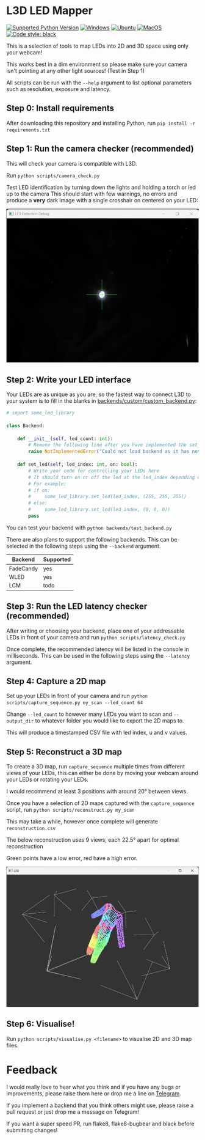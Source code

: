 # L3D LED Mapper

[![Supported Python Version](https://img.shields.io/badge/python-3.9%20%7C%203.10%20%7C%203.11-blue)]()
[![Windows](https://github.com/TheMariday/L3D/actions/workflows/test_windows.yml/badge.svg)](https://github.com/TheMariday/L3D/actions/workflows/test_windows.yml)
[![Ubuntu](https://github.com/TheMariday/L3D/actions/workflows/test_ubuntu.yml/badge.svg)](https://github.com/TheMariday/L3D/actions/workflows/test_ubuntu.yml)
[![MacOS](https://github.com/TheMariday/L3D/actions/workflows/test_mac.yml/badge.svg)](https://github.com/TheMariday/L3D/actions/workflows/test_mac.yml)
[![Code style: black](https://img.shields.io/badge/code%20style-black-000000.svg)](https://github.com/psf/black)

This is a selection of tools to map LEDs into 2D and 3D space using only your webcam!

This works best in a dim environment so please make sure your camera isn't pointing at any other light sources! (Test in Step 1)

All scripts can be run with the `--help` argument to list optional parameters such as resolution, exposure and latency.

## Step 0: Install requirements
After downloading this repository and installing Python, run `pip install -r requirements.txt`

## Step 1: Run the camera checker (recommended)
This will check your camera is compatible with L3D.

Run `python scripts/camera_check.py`

Test LED identification by turning down the lights and holding a torch or led up to the camera
This should start with few warnings, no errors and produce a **very** dark image 
with a single crosshair on centered on your LED:

![alt text](docs/images/camera_check.png "Camera Check window")


## Step 2: Write your LED interface
Your LEDs are as unique as you are, 
so the fastest way to connect L3D to your system is to fill in the blanks in [backends/custom/custom_backend.py](backends/custom/custom_backend.py):

```python
# import some_led_library

class Backend:

    def __init__(self, led_count: int):
        # Remove the following line after you have implemented the set_led function!
        raise NotImplementedError("Could not load backend as it has not been implemented, go implement it!")

    def set_led(self, led_index: int, on: bool):
        # Write your code for controlling your LEDs here
        # It should turn on or off the led at the led_index depending on the "on" variable
        # For example:
        # if on:
        #     some_led_library.set_led(led_index, (255, 255, 255))
        # else:
        #     some_led_library.set_led(led_index, (0, 0, 0))
        pass

```

You can test your backend with `python backends/test_backend.py`

There are also plans to support the following backends. This can be selected in the following steps using the `--backend` argument.

| Backend   | Supported |
|-----------|-----------|
| FadeCandy | yes       |
| WLED      | yes       |
| LCM       | todo      |

## Step 3: Run the LED latency checker (recommended)
After writing or choosing your backend, place one of your addressable LEDs in front of your camera and run `python scripts/latency_check.py`

Once complete, the recommended latency will be listed in the console in milliseconds. 
This can be used in the following steps using the `--latency` argument.

## Step 4: Capture a 2D map
Set up your LEDs in front of your camera and run `python scripts/capture_sequence.py my_scan --led_count 64`

Change `--led_count` to however many LEDs you want to scan and `--output_dir` to whatever folder you would like to export the 2D maps to.

This will produce a timestamped CSV file with led index, u and v values.

## Step 5: Reconstruct a 3D map

To create a 3D map, run `capture_sequence` multiple times from different views of your LEDs, 
this can either be done by moving your webcam around your LEDs or rotating your LEDs.

I would recommend at least 3 positions with around 20° between views.

Once you have a selection of 2D maps captured with the `capture_sequence` script, run `python scripts/reconstruct.py my_scan`

This may take a while, however once complete will generate `reconstruction.csv`

The below reconstruction uses 9 views, each 22.5° apart for optimal reconstruction

Green points have a low error, red have a high error.

![alt text](docs/images/reconstruct.png "Reconstruct window")


## Step 6: Visualise!

Run `python scripts/visualise.py <filename>` to visualise 2D and 3D map files.

# Feedback

I would really love to hear what you think and if you have any bugs or improvements, please raise them here or drop me a line on [Telegram](https://t.me/themariday).

If you implement a backend that you think others might use, please raise a pull request or just drop me a message on Telegram!

If you want a super speed PR, run flake8, flake8-bugbear and black before submitting changes!